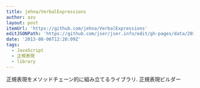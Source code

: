```yaml
---
title: jehna/VerbalExpressions
author: azu
layout: post
itemUrl: 'https://github.com/jehna/VerbalExpressions'
editJSONPath: 'https://github.com/jser/jser.info/edit/gh-pages/data/2013/08/index.json'
date: '2013-08-06T12:20:09Z'
tags:
  - JavaScript
  - 正規表現
  - library
---
```

正規表現をメソッドチェーン的に組み立てるライブラリ.
正規表現ビルダー
